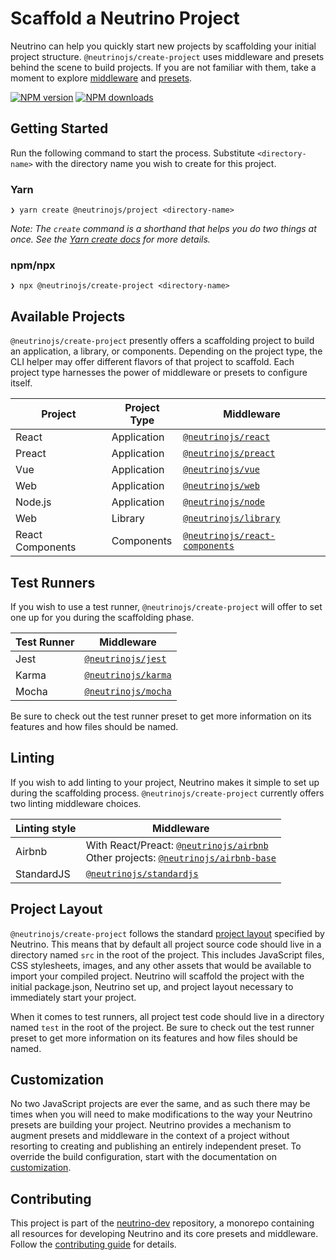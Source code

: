 # Scaffold a Neutrino Project

Neutrino can help you quickly start new projects by scaffolding your initial project structure.
`@neutrinojs/create-project` uses middleware and presets behind the scene to build projects. If you are not
familiar with them, take a moment to explore [middleware](../../middleware)
and [presets](../../presets).

[![NPM version][npm-image]][npm-url]
[![NPM downloads][npm-downloads]][npm-url]

## Getting Started

Run the following command to start the process. Substitute `<directory-name>` with the directory name you wish to create for this project.

### Yarn

```
❯ yarn create @neutrinojs/project <directory-name>
```

_Note: The `create` command is a shorthand that helps you do two things at once. See the [Yarn create docs](https://yarnpkg.com/lang/en/docs/cli/create) for more details._

### npm/npx

```
❯ npx @neutrinojs/create-project <directory-name>
```

## Available Projects

`@neutrinojs/create-project` presently offers a scaffolding project to build an application, a library,
or components. Depending on the project type, the CLI helper may offer different flavors
of that project to scaffold. Each project type harnesses the power of middleware or presets to configure itself.

| Project | Project Type | Middleware |
| --- | --- | --- |
| React | Application | [`@neutrinojs/react`](../packages/react) |
| Preact | Application | [`@neutrinojs/preact`](../packages/preact) |
| Vue | Application | [`@neutrinojs/vue`](../packages/vue) |
| Web | Application | [`@neutrinojs/web`](../packages/web) |
| Node.js | Application | [`@neutrinojs/node`](../packages/node) |
| Web | Library | [`@neutrinojs/library`](../packages/library) |
| React Components | Components | [`@neutrinojs/react-components`](../packages/react-components) |

## Test Runners

If you wish to use a test runner, `@neutrinojs/create-project` will offer to set one up for you during
the scaffolding phase.

| Test Runner | Middleware |
| --- | --- |
| Jest | [`@neutrinojs/jest`](../packages/jest) |
| Karma | [`@neutrinojs/karma`](../pakages/karma) |
| Mocha | [`@neutrinojs/mocha`](../packages/mocha) |

Be sure to check out the test runner preset to get more information on its features and how files should be named.

## Linting

If you wish to add linting to your project, Neutrino makes it simple to set up during the scaffolding
process. `@neutrinojs/create-project` currently offers two linting middleware choices.

| Linting style | Middleware |
| --- | --- |
| Airbnb | With React/Preact: [`@neutrinojs/airbnb`](../airbnb) <br /> Other projects: [`@neutrinojs/airbnb-base`](../packages/airbnb-base) |
| StandardJS | [`@neutrinojs/standardjs`](../packages/standardjs) |

## Project Layout

`@neutrinojs/create-project` follows the standard [project layout](../../project-layout) specified by Neutrino. This
means that by default all project source code should live in a directory named `src` in the root of the
project. This includes JavaScript files, CSS stylesheets, images, and any other assets that would be available
to import your compiled project. Neutrino will scaffold the project with the initial package.json, Neutrino set up,
and project layout necessary to immediately start your project.

When it comes to test runners, all project test code should live in a directory named `test` in the
root of the project. Be sure to check out the test runner preset to get more information on its
features and how files should be named.

## Customization

No two JavaScript projects are ever the same, and as such there may be times when you will need to make modifications
to the way your Neutrino presets are building your project. Neutrino provides a mechanism to augment presets and
middleware in the context of a project without resorting to creating and publishing an entirely independent preset.
To override the build configuration, start with the documentation
on [customization](../../customization).

## Contributing

This project is part of the [neutrino-dev](https://github.com/mozilla-neutrino/neutrino-dev) repository, a monorepo
containing all resources for developing Neutrino and its core presets and middleware. Follow the
[contributing guide](../../contributing) for details.

[npm-image]: https://img.shields.io/npm/v/@neutrinojs/create-project.svg
[npm-downloads]: https://img.shields.io/npm/dt/@neutrinojs/create-project.svg
[npm-url]: https://npmjs.org/package/@neutrinojs/create-project
